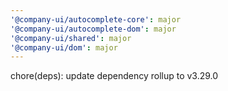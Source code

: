 ```yaml
---
'@company-ui/autocomplete-core': major
'@company-ui/autocomplete-dom': major
'@company-ui/shared': major
'@company-ui/dom': major
---
```


chore(deps): update dependency rollup to v3.29.0
